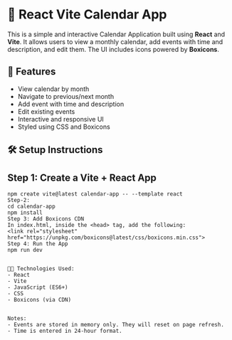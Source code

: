 # 📅 React Vite Calendar App

This is a simple and interactive Calendar Application built using **React** and **Vite**. It allows users to view a monthly calendar, add events with time and description, and edit them. The UI includes icons powered by **Boxicons**.


## 🚀 Features

- View calendar by month
- Navigate to previous/next month
- Add event with time and description
- Edit existing events
- Interactive and responsive UI
- Styled using CSS and Boxicons



## 🛠️ Setup Instructions

## Step 1: Create a Vite + React App

```Terminal
npm create vite@latest calendar-app -- --template react
Step-2:
cd calendar-app
npm install
Step 3: Add Boxicons CDN
In index.html, inside the <head> tag, add the following:
<link rel="stylesheet" href="https://unpkg.com/boxicons@latest/css/boxicons.min.css">
Step 4: Run the App
npm run dev


🧑‍💻 Technologies Used:
- React
- Vite
- JavaScript (ES6+)
- CSS
- Boxicons (via CDN)


Notes:
- Events are stored in memory only. They will reset on page refresh.
- Time is entered in 24-hour format.